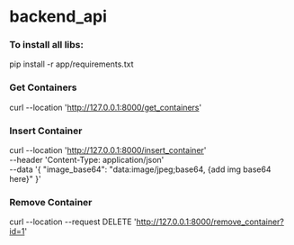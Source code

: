 # backend_api

### To install all libs:
pip install -r app/requirements.txt

### Get Containers
curl --location 'http://127.0.0.1:8000/get_containers'

### Insert Container
curl --location 'http://127.0.0.1:8000/insert_container' \
--header 'Content-Type: application/json' \
--data '{
  "image_base64": "data:image/jpeg;base64, {add img base64 here}"
}'

### Remove Container
curl --location --request DELETE 'http://127.0.0.1:8000/remove_container?id=1'